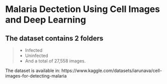 # Malaria Dectetion Using Cell Images and Deep Learning
## The dataset contains 2 folders
> - Infected
> - Uninfected
> - And a total of 27,558 images.
<p>The dataset is available in: https://www.kaggle.com/datasets/iarunava/cell-images-for-detecting-malaria</p>
